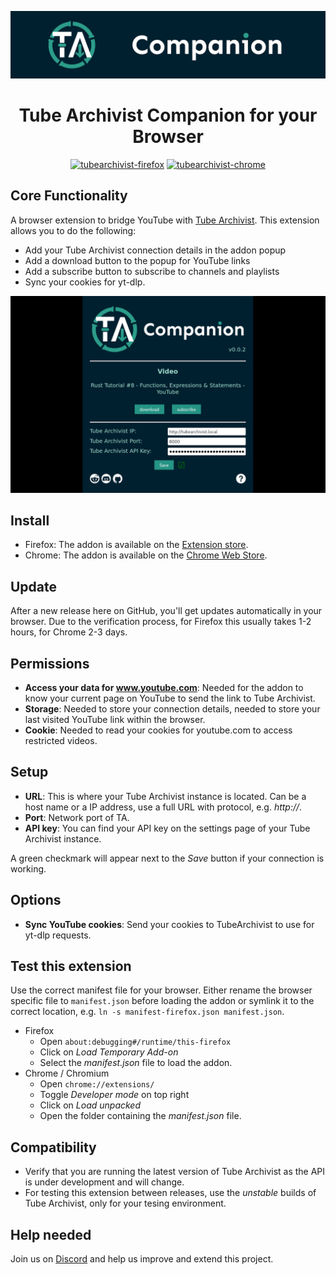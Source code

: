 ![Tube Archivist Companion](assets/tube-archivist-companion-banner.png?raw=true "Tube Archivist Companion Banner")  

<h1 align="center">Tube Archivist Companion for your Browser</h1>
<div align="center">
<a href="https://www.tilefy.me" target="_blank"><img src="https://tiles.tilefy.me/t/tubearchivist-firefox.png" alt="tubearchivist-firefox" title="TA Companion Firefox users" height="50" width="190"/></a>
<a href="https://www.tilefy.me" target="_blank"><img src="https://tiles.tilefy.me/t/tubearchivist-chrome.png" alt="tubearchivist-chrome" title="TA Companion Chrome users" height="50" width="190"/></a>
</div>

## Core Functionality
A browser extension to bridge YouTube with [Tube Archivist](https://github.com/tubearchivist/tubearchivist). This extension allows you to do the following:
- Add your Tube Archivist connection details in the addon popup
- Add a download button to the popup for YouTube links
- Add a subscribe button to subscribe to channels and playlists
- Sync your cookies for yt-dlp.

![popup screenshot](assets/screenshot.png?raw=true "Tube Archivist Companion Popup") 

## Install
- Firefox: The addon is available on the [Extension store](https://addons.mozilla.org/addon/tubearchivist-companion/).
- Chrome: The addon is available on the [Chrome Web Store](https://chrome.google.com/webstore/detail/tubearchivist-companion/jjnkmicfnfojkkgobdfeieblocadmcie).

## Update
After a new release here on GitHub, you'll get updates automatically in your browser. Due to the verification process, for Firefox this usually takes 1-2 hours, for Chrome 2-3 days.

## Permissions
- **Access your data for www.youtube.com**: Needed for the addon to know your current page on YouTube to send the link to Tube Archivist.
- **Storage**: Needed to store your connection details, needed to store your last visited YouTube link within the browser.
- **Cookie**: Needed to read your cookies for youtube.com to access restricted videos.

## Setup
- **URL**: This is where your Tube Archivist instance is located. Can be a host name or a IP address, use a full URL with protocol, e.g. *http://*. 
- **Port**: Network port of TA.
- **API key**: You can find your API key on the settings page of your Tube Archivist instance. 

A green checkmark will appear next to the *Save* button if your connection is working.

## Options
- **Sync YouTube cookies**: Send your cookies to TubeArchivist to use for yt-dlp requests. 

## Test this extension
Use the correct manifest file for your browser. Either rename the browser specific file to `manifest.json` before loading the addon or symlink it to the correct location, e.g. `ln -s manifest-firefox.json manifest.json`.
- Firefox
  - Open `about:debugging#/runtime/this-firefox`
  - Click on *Load Temporary Add-on*
  - Select the *manifest.json* file to load the addon. 
- Chrome / Chromium
  - Open `chrome://extensions/`
  - Toggle *Developer mode* on top right
  - Click on *Load unpacked*
  - Open the folder containing the *manifest.json* file.

## Compatibility
- Verify that you are running the latest version of Tube Archivist as the API is under development and will change.
- For testing this extension between releases, use the *unstable* builds of Tube Archivist, only for your tesing environment.

## Help needed
Join us on [Discord](https://discord.gg/AFwz8nE7BK) and help us improve and extend this project.
